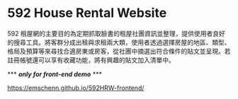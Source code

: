 # 592 House Rental Website

592 租屋網的主要目的為定期抓取臉書的租屋社團資訊並整理，提供使用者良好的搜尋工具。將客群分成出租與求租兩大類，使用者透過選擇房屋的地區、類型、格局及預算等來尋找合適房東或房客，從社團中摘選出符合條件的貼文並呈現。若註冊帳號還可以享有收藏功能，將有興趣的貼文加入清單中。








*** ***only for front-end demo*** ***

https://emschenn.github.io/592HRW-frontend/
